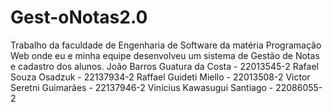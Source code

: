 # Gest-oNotas2.0
Trabalho da faculdade de Engenharia de Software da matéria Programação Web onde eu e minha equipe desenvolveu um sistema de Gestão de Notas e cadastro dos alunos.
João Barros Guatura da Costa - 22013545-2 Rafael Souza Osadzuk - 22137934-2 Raffael Guideti Miello - 22013508-2 Victor Seretni Guimarães - 22137946-2 Vinícius Kawasugui Santiago - 22086055-2
